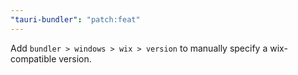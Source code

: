 ```yaml
---
"tauri-bundler": "patch:feat"
---
```


Add `bundler > windows > wix > version` to manually specify a wix-compatible version.

